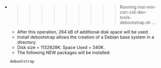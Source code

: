 * >>>>>>>>> Running inst-min-con-cld-dev-tools-debootstrap.sh ...
  * After this operation, 264 kB of additional disk space will be used.
  * Install debootstrap allows the creation of a Debian base system in a directory.
  * Disk size = 1132828K. Space Used = 340K.
  * The following NEW packages will be installed:
  ```bash
  debootstrap
  ```
